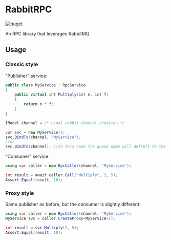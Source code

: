 # RabbitRPC
[![nuget](https://img.shields.io/nuget/v/RabbitRPC.svg)](https://www.nuget.org/packages/RabbitRPC)

An RPC library that leverages RabbitMQ

## Usage

### Classic style

"Publisher" service:
```cs
public class MyService : RpcService
{
    public virtual int Multiply(int n, int f)
    {
        return n * f;
    }
}

IModel channel = /* usual rabbit channel creation */

var svc = new MyService();
svc.BindTo(channel, "MyService");
//or
svc.BindTo(channel); //In this case the queue name will default to the class' full name
```

"Consumer" service:
```cs
using var caller = new RpcCaller(channel, "MyService");

int result = await caller.Call("Multiply", 2, 5);
Assert.Equal(result, 10);
```

### Proxy style
Same publisher as before, but the consumer is slightly different:

```cs
using var caller = new RpcCaller(channel, "MyService");
MyService svc = caller.CreateProxy<MyService>();

int result = svc.Multiply(2, 5);
Assert.Equal(result, 10);
```

